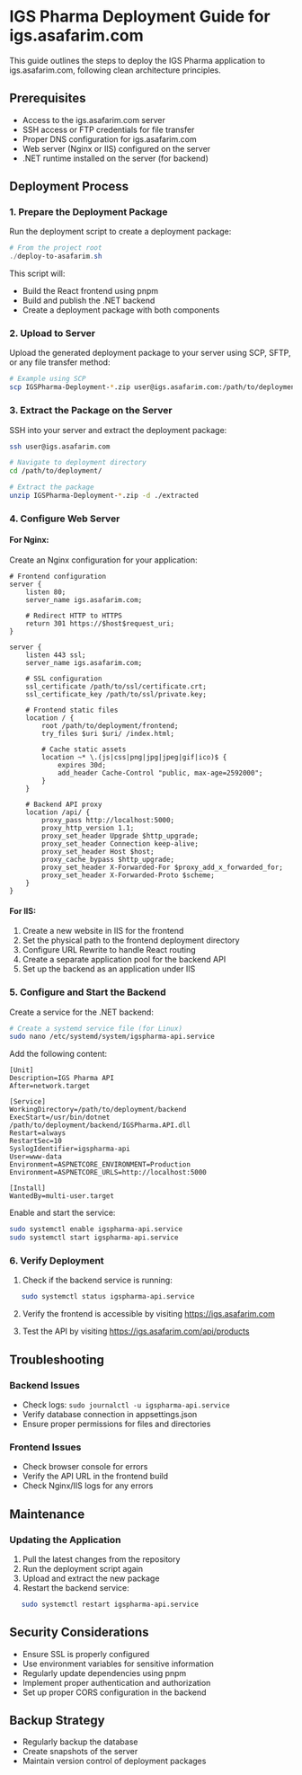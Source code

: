 # IGS Pharma Deployment Guide for igs.asafarim.com

This guide outlines the steps to deploy the IGS Pharma application to igs.asafarim.com, following clean architecture principles.

## Prerequisites

- Access to the igs.asafarim.com server
- SSH access or FTP credentials for file transfer
- Proper DNS configuration for igs.asafarim.com
- Web server (Nginx or IIS) configured on the server
- .NET runtime installed on the server (for backend)

## Deployment Process

### 1. Prepare the Deployment Package

Run the deployment script to create a deployment package:

```powershell
# From the project root
./deploy-to-asafarim.sh
```

This script will:
- Build the React frontend using pnpm
- Build and publish the .NET backend
- Create a deployment package with both components

### 2. Upload to Server

Upload the generated deployment package to your server using SCP, SFTP, or any file transfer method:

```sh
# Example using SCP
scp IGSPharma-Deployment-*.zip user@igs.asafarim.com:/path/to/deployment/
```

### 3. Extract the Package on the Server

SSH into your server and extract the deployment package:

```sh
ssh user@igs.asafarim.com

# Navigate to deployment directory
cd /path/to/deployment/

# Extract the package
unzip IGSPharma-Deployment-*.zip -d ./extracted
```

### 4. Configure Web Server

#### For Nginx:

Create an Nginx configuration for your application:

```nginx
# Frontend configuration
server {
    listen 80;
    server_name igs.asafarim.com;
    
    # Redirect HTTP to HTTPS
    return 301 https://$host$request_uri;
}

server {
    listen 443 ssl;
    server_name igs.asafarim.com;
    
    # SSL configuration
    ssl_certificate /path/to/ssl/certificate.crt;
    ssl_certificate_key /path/to/ssl/private.key;
    
    # Frontend static files
    location / {
        root /path/to/deployment/frontend;
        try_files $uri $uri/ /index.html;
        
        # Cache static assets
        location ~* \.(js|css|png|jpg|jpeg|gif|ico)$ {
            expires 30d;
            add_header Cache-Control "public, max-age=2592000";
        }
    }
    
    # Backend API proxy
    location /api/ {
        proxy_pass http://localhost:5000;
        proxy_http_version 1.1;
        proxy_set_header Upgrade $http_upgrade;
        proxy_set_header Connection keep-alive;
        proxy_set_header Host $host;
        proxy_cache_bypass $http_upgrade;
        proxy_set_header X-Forwarded-For $proxy_add_x_forwarded_for;
        proxy_set_header X-Forwarded-Proto $scheme;
    }
}
```

#### For IIS:

1. Create a new website in IIS for the frontend
2. Set the physical path to the frontend deployment directory
3. Configure URL Rewrite to handle React routing
4. Create a separate application pool for the backend API
5. Set up the backend as an application under IIS

### 5. Configure and Start the Backend

Create a service for the .NET backend:

```sh
# Create a systemd service file (for Linux)
sudo nano /etc/systemd/system/igspharma-api.service
```

Add the following content:

```
[Unit]
Description=IGS Pharma API
After=network.target

[Service]
WorkingDirectory=/path/to/deployment/backend
ExecStart=/usr/bin/dotnet /path/to/deployment/backend/IGSPharma.API.dll
Restart=always
RestartSec=10
SyslogIdentifier=igspharma-api
User=www-data
Environment=ASPNETCORE_ENVIRONMENT=Production
Environment=ASPNETCORE_URLS=http://localhost:5000

[Install]
WantedBy=multi-user.target
```

Enable and start the service:

```sh
sudo systemctl enable igspharma-api.service
sudo systemctl start igspharma-api.service
```

### 6. Verify Deployment

1. Check if the backend service is running:

```sh
   sudo systemctl status igspharma-api.service
```

2. Verify the frontend is accessible by visiting https://igs.asafarim.com

3. Test the API by visiting https://igs.asafarim.com/api/products

## Troubleshooting

### Backend Issues

- Check logs: `sudo journalctl -u igspharma-api.service`
- Verify database connection in appsettings.json
- Ensure proper permissions for files and directories

### Frontend Issues

- Check browser console for errors
- Verify the API URL in the frontend build
- Check Nginx/IIS logs for any errors

## Maintenance

### Updating the Application

1. Pull the latest changes from the repository
2. Run the deployment script again
3. Upload and extract the new package
4. Restart the backend service:

```sh
   sudo systemctl restart igspharma-api.service
```

## Security Considerations

- Ensure SSL is properly configured
- Use environment variables for sensitive information
- Regularly update dependencies using pnpm
- Implement proper authentication and authorization
- Set up proper CORS configuration in the backend

## Backup Strategy

- Regularly backup the database
- Create snapshots of the server
- Maintain version control of deployment packages